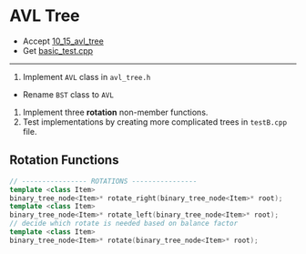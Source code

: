 # AVL Tree

- Accept [10_15_avl_tree](https://classroom.github.com/a/ja-m8p3s)
- Get [basic_test.cpp](basic_test.cpp)

---

1. Implement `AVL` class in `avl_tree.h`
  - Rename `BST` class to `AVL`
1. Implement three **rotation** non-member functions.
2. Test implementations by creating more complicated trees in `testB.cpp` file.


## Rotation Functions

```cpp
// ---------------- ROTATIONS ----------------
template <class Item>
binary_tree_node<Item>* rotate_right(binary_tree_node<Item>* root);
template <class Item>
binary_tree_node<Item>* rotate_left(binary_tree_node<Item>* root);
// decide which rotate is needed based on balance factor
template <class Item>
binary_tree_node<Item>* rotate(binary_tree_node<Item>* root);
```
